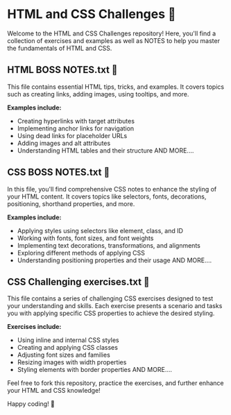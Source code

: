 # HTML and CSS Challenges 🚀

Welcome to the HTML and CSS Challenges repository! Here, you'll find a collection of exercises and examples as well as NOTES to help you master the fundamentals of HTML and CSS.

## HTML BOSS NOTES.txt 📝

This file contains essential HTML tips, tricks, and examples. It covers topics such as creating links, adding images, using tooltips, and more.

**Examples include:**
- Creating hyperlinks with target attributes
- Implementing anchor links for navigation
- Using dead links for placeholder URLs
- Adding images and alt attributes
- Understanding HTML tables and their structure
AND MORE....

## CSS BOSS NOTES.txt 🎨

In this file, you'll find comprehensive CSS notes to enhance the styling of your HTML content. It covers topics like selectors, fonts, decorations, positioning, shorthand properties, and more.

**Examples include:**
- Applying styles using selectors like element, class, and ID
- Working with fonts, font sizes, and font weights
- Implementing text decorations, transformations, and alignments
- Exploring different methods of applying CSS
- Understanding positioning properties and their usage
AND MORE....

## CSS Challenging exercises.txt 💪

This file contains a series of challenging CSS exercises designed to test your understanding and skills. Each exercise presents a scenario and tasks you with applying specific CSS properties to achieve the desired styling.

**Exercises include:**
- Using inline and internal CSS styles
- Creating and applying CSS classes
- Adjusting font sizes and families
- Resizing images with width properties
- Styling elements with border properties
AND MORE....

Feel free to fork this repository, practice the exercises, and further enhance your HTML and CSS knowledge!

Happy coding! 🚀
